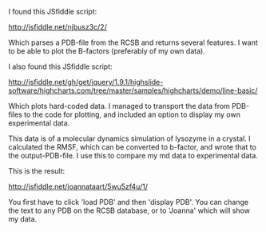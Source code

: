I found this JSfiddle script:

http://jsfiddle.net/njbusz3c/2/

Which parses a PDB-file from the RCSB and returns several features. I want to be able to plot the B-factors (preferably of my own data).

I also found this JSfiddle script:

http://jsfiddle.net/gh/get/jquery/1.9.1/highslide-software/highcharts.com/tree/master/samples/highcharts/demo/line-basic/

Which plots hard-coded data. I managed to transport the data from PDB-files to the code for plotting, and included an option to display my own experimental data.

This data is of a molecular dynamics simulation of lysozyme in a crystal. I calculated the RMSF, which can be converted to b-factor, and wrote that to the output-PDB-file. I use this to compare my md data to experimental data.

This is the result:

http://jsfiddle.net/joannataart/5wu5zf4u/1/

You first have to click 'load PDB'  and then 'display PDB'. You can change the text to any PDB on the RCSB database, or to 'Joanna' which will show my data.
